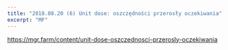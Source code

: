 ```yaml
---
title: "2018.08.20 (6) Unit dose: oszczędności przerosły oczekiwania"
excerpt: "MF"
---
```

https://mgr.farm/content/unit-dose-oszczednosci-przerosly-oczekiwania
